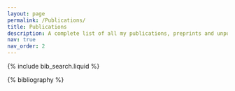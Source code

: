 ```yaml
---
layout: page
permalink: /Publications/
title: Publications
description: A complete list of all my publications, preprints and unpublished manuscripts.
nav: true
nav_order: 2
---
```


<!-- _pages/publications.md -->

<!-- Bibsearch Feature -->

{% include bib_search.liquid %}

<div class="Publications">

{% bibliography %}

</div>
